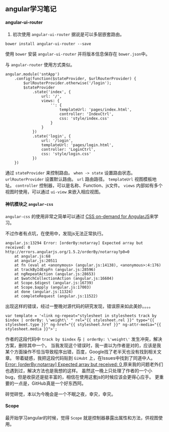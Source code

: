 ## angular学习笔记

#### angular-ui-router

1. 初次使用 `angular-ui-router` 据说是可以多层嵌套路由。

```
bower install angular-ui-router --save
```
使用 `bower` 安装 `angular-ui-router` 并将版本信息保存在 `bower.json`中。

与 `angular-router` 使用方式类似。

```
angular.module('sntApp')
    .config(function($stateProvider, $urlRouterProvider) {
        $urlRouterProvider.otherwise('/login');
        $stateProvider
            .state('index', {
                url: '/',
                views: {
                    '': {
                        templateUrl: 'pages/index.html',
                        controller: 'IndexCtrl',
                        css: 'style/index.css'
                    }   
                }              
            })
            .state('login', {
                url: '/login',
                templateUrl: 'pages/login.html',
                controller: 'LoginCtrl',
                css: 'style/login.css'
            })
    })
```
通过 `stateProvider` 来控制路由。
`when -> state` 设置路由状态。
`urlRouterProvider` 设置默认路由。
`url` 路由路径。
`templateUrl` 视图模板地址。
`controller` 控制器，可以是名称、Function、js文件。
`views` 内部如有多个视图时使用，可以通过 `ui-view` 来嵌入相应视图。


#### 神坑模块之 `angular-css`

`angular-css` 的使用非常之简单可以通过 [CSS on-demand for AngularJS](https://github.com/castillo-io/angular-css#for-states-ui-router)来学习。

不过作者有点坑，在使用中，发现js无法正常执行。

```
angular.js:13294 Error: [orderBy:notarray] Expected array but received: 0
http://errors.angularjs.org/1.5.2/orderBy/notarray?p0=0
    at angular.js:68
    at angular.js:20511
    at fn (eval at <anonymous> (angular.js:14138), <anonymous>:4:176)
    at trackByIdExpFn (angular.js:28596)
    at ngRepeatAction (angular.js:28653)
    at $watchCollectionAction (angular.js:16604)
    at Scope.$digest (angular.js:16739)
    at Scope.$apply (angular.js:17003)
    at done (angular.js:11324)
    at completeRequest (angular.js:11522)
```
出现这样的错误，经过一整晚对源代码的研究发现，错误原来如此美妙。。。。

```
var template = '<link ng-repeat="stylesheet in stylesheets track by $index | orderBy: \'weight\' " rel="{{ stylesheet.rel }}" type="{{ stylesheet.type }}" ng-href="{{ stylesheet.href }}" ng-attr-media="{{ stylesheet.media }}">';
```
作者的这段代码中 `track by $index` 与 `| orderBy: \'weight\'` 发生冲突，解决方案，删除其中一个。
当我发现这个错误时，我一直以为作者是对的，应该是我某个方面操作不恰当导致程序出错，百度，Google找了老半天也没有找到相关文章。
带着疑惑，我把这段代码贴到 `GiHubt` 上，在Issues中找到了同道中人。
[Error: [orderBy:notarray] Expected array but received: 0 ](https://github.com/castillo-io/angular-css/issues/60)
原来我的问题老外们也遇到过，解决方法也是我想的这样。
虽然这一晚上只处理了作者的一个小bug，但是收获还是挺丰富的，相信在使用这套js的时候应该会更得心应手。
更重要的一点是，GitHub真是一个好东西阿。

碎觉碎觉，本以为今晚会是一个不眠之夜，幸灾，幸灾。

#### Scope

最开始学习angular的时候，觉得 `Scope` 就是控制器暴露出属性和方法，供视图使用。
